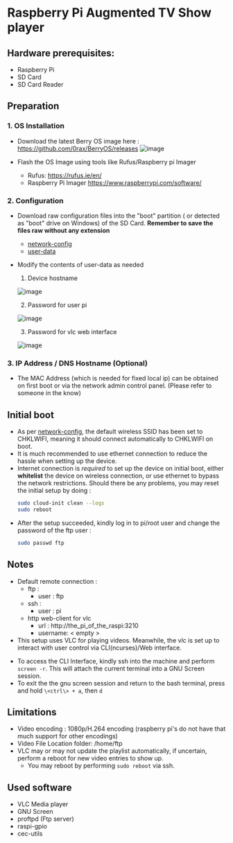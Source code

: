 # Raspberry Pi Augmented TV Show player 

## Hardware prerequisites:
- Raspberry Pi
- SD Card
- SD Card Reader

## Preparation
### 1. OS Installation

- Download the latest Berry OS image here : https://github.com/0rax/BerryOS/releases
  ![image](https://github.com/B83C/raspi_video/assets/72597973/fa578165-98bd-4a53-b8d1-d2521c7ee24e)

- Flash the OS Image using tools like Rufus/Raspberry pi Imager 
  - Rufus: https://rufus.ie/en/
  - Raspberry Pi Imager https://www.raspberrypi.com/software/

### 2. Configuration

- Download raw configuration files into the "boot" partition ( or detected as "boot" drive on Windows) of the SD Card. **Remember to save the files raw without any extension**
  * [network-config](network-config?raw=1)
  * [user-data](user-data?raw=1)
 
- Modify the contents of user-data as needed
  1) Device hostname
  
    ![image](https://github.com/B83C/raspi_video/assets/72597973/bdee83b5-50ef-4f94-bde7-ad8b4a0ac2f9)
    
  2) Password for user pi

    ![image](https://github.com/B83C/raspi_video/assets/72597973/6326770f-8cc9-4637-821d-89cc66e6020c)
    
  3) Password for vlc web interface

    ![image](https://github.com/B83C/raspi_video/assets/72597973/3f868f3b-ef6f-4830-be3c-415ecb754b75)
    

### 3. IP Address / DNS Hostname (Optional)
  - The MAC Address (which is needed for fixed local ip) can be obtained on first boot or via the network admin control panel. (Please refer to someone in the know)

## Initial boot
- As per [network-config](network-config?raw=1), the default wireless SSID has been set to CHKLWIFI, meaning it should connect automatically to CHKLWIFI on boot.
- It is much recommended to use ethernet connection to reduce the hassle when setting up the device.
- Internet connection is *required* to set up the device on initial boot, either **whitelist** the device on wireless connection, or use ethernet to bypass the network restrictions. Should there be any problems, you may reset the initial setup by doing :
  ```sh
  sudo cloud-init clean --logs
  sudo reboot
  ```
- After the setup succeeded, kindly log in to pi/root user and change the password of the ftp user : 
  ```sh
  sudo passwd ftp
  ```
  
## Notes
- Default remote connection :
  * ftp : 
    - user : ftp
  * ssh : 
    - user : pi
  * http web-client for vlc
    - url : http://the_pi_of_the_raspi:3210
    - username: < empty >
 - This setup uses VLC for playing videos. Meanwhile, the vlc is set up to interact with user control via CLI(ncurses)/Web interface.
  * To access the CLI Interface, kindly ssh into the machine and perform `screen -r`. This will attach the current terminal into a GNU Screen session.
  * To exit the the gnu screen session and return to the bash terminal, press and hold `\<ctrl\> + a`, then `d`

## Limitations
- Video encoding : 1080p/H.264 encoding (raspberry pi's do not have that much support for other encodings)
- Video File Location
    folder: /home/ftp
- VLC may or may not update the playlist automatically, if uncertain, perform a reboot for new video entries to show up.
  * You may reboot by performing `sudo reboot` via ssh.
  
## Used software
  - VLC Media player
  - GNU Screen
  - proftpd (Ftp server)
  - raspi-gpio
  - cec-utils

